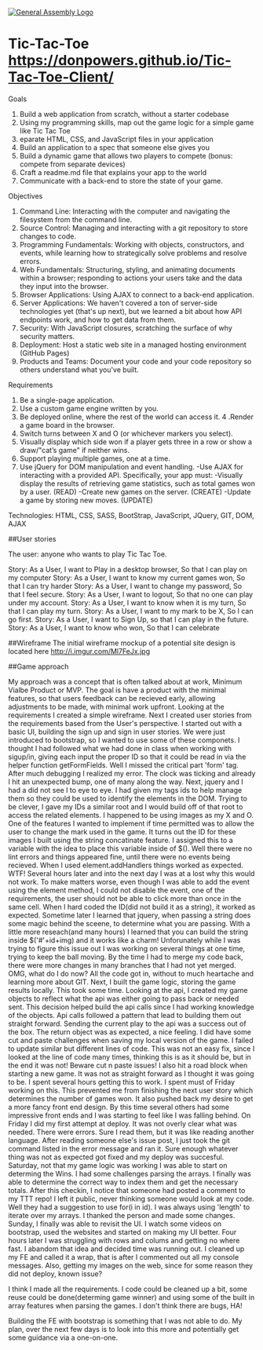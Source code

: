 [![General Assembly Logo](https://camo.githubusercontent.com/1a91b05b8f4d44b5bbfb83abac2b0996d8e26c92/687474703a2f2f692e696d6775722e636f6d2f6b6538555354712e706e67)](https://generalassemb.ly/education/web-development-immersive)

# Tic-Tac-Toe  https://donpowers.github.io/Tic-Tac-Toe-Client/
Goals

1. Build a web application from scratch, without a starter codebase
2. Using my programming skills, map out the game logic for a simple game like Tic Tac Toe
3. eparate HTML, CSS, and JavaScript files in your application
4. Build an application to a spec that someone else gives you
5. Build a dynamic game that allows two players to compete (bonus: compete from separate devices)
6. Craft a readme.md file that explains your app to the world
7. Communicate with a back-end to store the state of your game.

Objectives
1. Command Line: Interacting with the computer and navigating the filesystem from
the command line.
2. Source Control: Managing and interacting with a git repository to store changes to code.
3. Programming Fundamentals: Working with objects, constructors, and events, while
learning how to strategically solve problems and resolve errors.
4. Web Fundamentals: Structuring, styling, and animating documents within a browser;
responding to actions your users take and the data they input into the browser.
5. Browser Applications: Using AJAX to connect to a back-end application.
6. Server Applications: We haven't covered a ton of server-side technologies yet
(that's up next), but we learned a bit about how API endpoints work, and how to
get data from them.
7. Security: With JavaScript closures, scratching the surface of why security matters.
8. Deployment: Host a static web site in a managed hosting environment (GitHub Pages)
9. Products and Teams: Document your code and your code repository so others
understand what you've built.

Requirements
1. Be a single-page application.
2. Use a custom game engine written by you.
3. Be deployed online, where the rest of the world can access it.
4 .Render a game board in the browser.
5. Switch turns between X and O (or whichever markers you select).
6. Visually display which side won if a player gets three in a row
or show a draw/"cat’s game" if neither wins.
7. Support playing multiple games, one at a time.
8. Use jQuery for DOM manipulation and event handling.
  -Use AJAX for interacting with a provided API. Specifically, your app must:
  -Visually display the results of retrieving game statistics, such as total
  games won by a user. (READ)
  -Create new games on the server. (CREATE)
  -Update a game by storing new moves. (UPDATE)

  Technologies: HTML, CSS, SASS, BootStrap, JavaScript, JQuery, GIT, DOM, AJAX

##User stories

The user: anyone who wants to play Tic Tac Toe.

Story: As a User, I want to Play in a desktop browser, So that I can play on
my computer
Story: As a User, I want to know my current games won, So that I can try
harder
Story: As a User, I want to change my password, So that I feel secure.
Story: As a User, I want to logout, So that no one can play under my account.
Story: As a User, I want to know when it is my turn, So that I can play my turn.
Story: As a User, I want to my mark to be X, So I can go first.
Story: As a User, I want to Sign Up, so that I can play in the future.
Story: As a User, I want to know who won, So that I can celebrate

##Wireframe
The initial wireframe mockup of a potential site design is located here
http://i.imgur.com/Ml7FeJx.jpg

##Game approach

My approach was a concept that is often talked about at work, Minimum Vialbe
Product or MVP. The goal is have a product with the minimal features, so that
users feedback can be recieved early, allowing adjustments to be made, with
minimal work upfront. Looking at the requirements I created a simple wireframe.
Next I created user stories from the requirements based from the User's
perspective.
I started out with a basic UI, building the sign up and sign in user stories. We were
just introduced to bootstrap, so I wanted to use some of these componets. I thought
I had followed what we had done in class when working with sigup/in, giving each
input the proper ID so that it could be read in via the helper function
getFormFields.  Well I missed the critical part 'form' tag.  After much
debugging I realized my error. The clock was ticking and already I hit an
unexpected bump, one of many along the way.
Next, jquery and I had a did not see I to eye to eye.  I had given my tags ids
to help manage them so they could be used to identify the elements in the DOM.
Trying to be clever, I gave my IDs a similar root and I would build off of that
root to access the related elements. I happened to be using images as my X and O.
One of the features I wanted to implement if time permitted was to allow the user
to change the mark used in the game. It turns out the ID for these images I built
using the string concatinate feature. I assigned this to a variable with the idea
to place this variable inside of $(). Well there were no lint errors and things
appeared fine, until there were no events being recieved. When I used
element.addHandlers things worked as expected. WTF! Several hours later and into the
next day I was at a lost why this would not work. To make matters worse, even though
I was able to add the event using the element method, I could not disable the
event, one of the requirements, the user should not be able to click more than
once in the same cell. When I hard coded the ID(did not build it as a string), it
worked as expected.  Sometime later I learned that jquery, when passing a string
does some magic behind the sceene, to determine what you are passing.  With a
little more reseach(and many hours) I learned that you can build the string
inside $('#'+id+img) and it works like a charm! Unforunately while I was trying
to figure this issue out I was working on several things at one time, trying to
keep the ball moving. By the time I had to merge my code back, there were more
changes in many branches that I had not yet merged. OMG, what do I do now? All the
code got in, without to much heartache and learning more about GIT.
Next, I built the game logic, storing the game results locally. This took some
time. Looking at the api, I created my game objects to reflect what the api was
either going to pass back or needed sent.  This decision helped build the api
calls since I had working knowledge of the objects. Api calls followed a pattern
that lead to building them out straight forward. Sending the current play to the api
was a success out of the box. The return object was as expected, a nice feeling.
I did have some cut and paste challenges when saving my local version of the
game.  I failed to update similar but different lines of code. This was not an easy
fix, since I looked at the line of code many times, thinking this is as it should
be, but in the end it was not!  Beware cut n paste issues!
I also hit a road block when starting a new game.  It was not as straight forward
as I thought it was going to be.  I spent several hours getting this to work. I
spent must of Friday working on this.  This prevented me from finishing the
next user story which determines the number of games won. It also pushed back
my desire to get a more fancy front end design.  By this time several others
had some impressive front ends and I was starting to feel like I was falling
behind. On Friday I did my first attempt at deploy. It was not overly clear what
was needed.  There were errors. Sure I read them, but it was like reading another
language. After reading someone else's issue post, I just took the git command
listed in the error message and ran it. Sure enough whatever thing was not as
expected got fixed and my deploy was succesful.
Saturday, not that my game logic was working I was able to start on determing
the Wins.  I had some challenges parsing the arrays. I finally was able to
determine the correct way to index them and get the necessary totals.
After this checkin, I notice that someone had posted a comment to my TTT repo!
I left it public, never thinking someone would look at my code. Well they had a
suggestion to use for(i in id). I was always using 'length' to iterate over
my arrays. I thanked the person and made some changes.
Sunday, I finally was able to revisit the UI. I watch some videos on bootstrap,
used the websites and started on making my UI better.  Four hours later I was
struggling with rows and colums and getting no where fast. I abandom that idea
and decided time was running out. I cleaned up my FE and called it a wrap, that
is after I commented out all my console messages.  Also, getting my images
on the web, since for some reason they did not deploy, known issue?

I think I made all the requirements. I code could be cleaned up a bit, some
reuse could be done(determing game winner) and using some of the built in
array features when parsing the games. I don't think there are bugs, HA!

Building the FE with bootstrap is something that I was not able to do. My plan,
over the next few days is to look into this more and potentially get some
guidance via a one-on-one.

